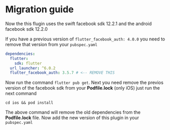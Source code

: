 # Migration guide

Now the this flugin uses the swift facebook sdk 12.2.1 and the android facebook sdk 12.2.0

If you have a previous version of `flutter_facebook_auth: 4.0.0` you need to remove that version from your `pubspec.yaml`

```yaml
dependencies:
  flutter:
    sdk: flutter
  url_launcher: ^6.0.2
  flutter_facebook_auth: 3.5.7 # <-- REMOVE THIS
```

Now run the command `flutter pub get`.
Next you need remove the previos version of the facebook sdk from your **Podfile.lock** (only iOS) just run the next command

```
cd ios && pod install
```

The above command will remove the old dependencies from the **Podfile.lock** file. Now add the new version of this plugin in your `pubspec.yaml`
